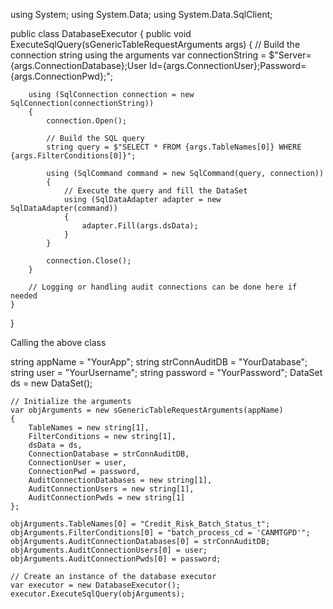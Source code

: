 using System;
using System.Data;
using System.Data.SqlClient;

public class DatabaseExecutor
{
    public void ExecuteSqlQuery(sGenericTableRequestArguments args)
    {
        // Build the connection string using the arguments
        var connectionString = $"Server={args.ConnectionDatabase};User Id={args.ConnectionUser};Password={args.ConnectionPwd};";

        using (SqlConnection connection = new SqlConnection(connectionString))
        {
            connection.Open();

            // Build the SQL query
            string query = $"SELECT * FROM {args.TableNames[0]} WHERE {args.FilterConditions[0]}";

            using (SqlCommand command = new SqlCommand(query, connection))
            {
                // Execute the query and fill the DataSet
                using (SqlDataAdapter adapter = new SqlDataAdapter(command))
                {
                    adapter.Fill(args.dsData);
                }
            }

            connection.Close();
        }

        // Logging or handling audit connections can be done here if needed
    }
}


Calling the above class

string appName = "YourApp";
    string strConnAuditDB = "YourDatabase";
    string user = "YourUsername";
    string password = "YourPassword";
    DataSet ds = new DataSet();

    // Initialize the arguments
    var objArguments = new sGenericTableRequestArguments(appName)
    {
        TableNames = new string[1],
        FilterConditions = new string[1],
        dsData = ds,
        ConnectionDatabase = strConnAuditDB,
        ConnectionUser = user,
        ConnectionPwd = password,
        AuditConnectionDatabases = new string[1],
        AuditConnectionUsers = new string[1],
        AuditConnectionPwds = new string[1]
    };

    objArguments.TableNames[0] = "Credit_Risk_Batch_Status_t";
    objArguments.FilterConditions[0] = "batch_process_cd = 'CANMTGPD'";
    objArguments.AuditConnectionDatabases[0] = strConnAuditDB;
    objArguments.AuditConnectionUsers[0] = user;
    objArguments.AuditConnectionPwds[0] = password;

    // Create an instance of the database executor
    var executor = new DatabaseExecutor();
    executor.ExecuteSqlQuery(objArguments);
